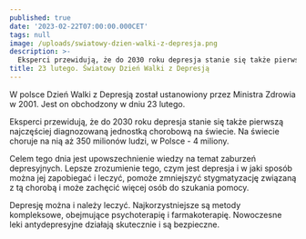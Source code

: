 ```yaml
---
published: true
date: '2023-02-22T07:00:00.000CET'
tags: null
image: /uploads/swiatowy-dzien-walki-z-depresja.png
description: >-
  Eksperci przewidują, że do 2030 roku depresja stanie się także pierwszą najczęściej diagnozowaną jednostką chorobową na świecie. Na świecie choruje na nią aż 350 milionów ludzi, w Polsce - 4 miliony.
title: 23 lutego. Światowy Dzień Walki z Depresją
---
```


W polsce Dzień Walki z Depresją został ustanowiony przez Ministra Zdrowia w 2001. Jest on obchodzony w dniu 23 lutego.

Eksperci przewidują, że do 2030 roku depresja stanie się także pierwszą najczęściej diagnozowaną jednostką chorobową na świecie. Na świecie choruje na nią aż 350 milionów ludzi, w Polsce - 4 miliony.

Celem tego dnia jest upowszechnienie wiedzy na temat zaburzeń depresyjnych. Lepsze zrozumienie tego, czym jest depresja i w jaki sposób można jej zapobiegać i leczyć, pomoże zmniejszyć stygmatyzację związaną z tą chorobą i może zachęcić więcej osób do szukania pomocy.

Depresję można i należy leczyć. Najkorzystniejsze są metody kompleksowe, obejmujące psychoterapię i farmakoterapię. Nowoczesne leki antydepresyjne działają skutecznie i są bezpieczne. 

